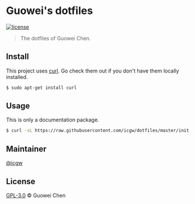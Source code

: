 # Guowei's dotfiles

[![license](https://img.shields.io/github/license/icgw/dotfiles)](LICENSE)

> The dotfiles of Guowei Chen.

## Install

This project uses [curl](https://curl.haxx.se/). Go check them out if you don't have them locally installed.

```sh
$ sudo apt-get install curl
```

## Usage

This is only a documentation package.

```sh
$ curl -sL https://raw.githubusercontent.com/icgw/dotfiles/master/init | sh
```

## Maintainer

[@icgw](https://github.com/icgw)

## License

[GPL-3.0](LICENSE) © Guowei Chen
